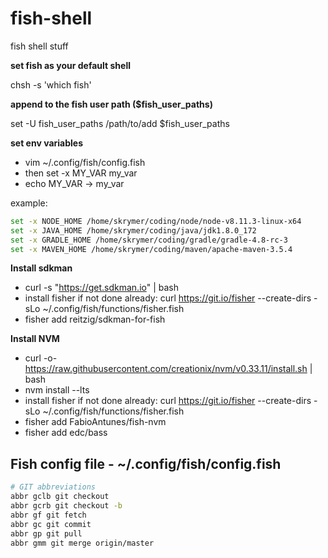 # fish-shell
fish shell stuff

__set fish as your default shell__ 

chsh -s 'which fish' 

__append to the fish user path ($fish_user_paths)__

set -U fish_user_paths /path/to/add  $fish_user_paths

__set env variables__ 
* vim ~/.config/fish/config.fish
* then set -x MY_VAR my_var
* echo MY_VAR -> my_var

example:

``` bash
set -x NODE_HOME /home/skrymer/coding/node/node-v8.11.3-linux-x64
set -x JAVA_HOME /home/skrymer/coding/java/jdk1.8.0_172
set -x GRADLE_HOME /home/skrymer/coding/gradle/gradle-4.8-rc-3
set -x MAVEN_HOME /home/skrymer/coding/maven/apache-maven-3.5.4
```
__Install sdkman__
* curl -s "https://get.sdkman.io" | bash
* install fisher if not done already: curl https://git.io/fisher --create-dirs -sLo ~/.config/fish/functions/fisher.fish
* fisher add reitzig/sdkman-for-fish

__Install NVM__
* curl -o- https://raw.githubusercontent.com/creationix/nvm/v0.33.11/install.sh | bash
* nvm install --lts
* install fisher if not done already: curl https://git.io/fisher --create-dirs -sLo ~/.config/fish/functions/fisher.fish
* fisher add FabioAntunes/fish-nvm
* fisher add edc/bass

## Fish config file - ~/.config/fish/config.fish
```bash
# GIT abbreviations
abbr gclb git checkout
abbr gcrb git checkout -b
abbr gf git fetch
abbr gc git commit
abbr gp git pull
abbr gmm git merge origin/master
```

